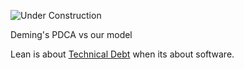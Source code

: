 ![Under Construction](../images/state/uc.png)



Deming's PDCA vs our model


Lean is about [Technical Debt]() when its about software.